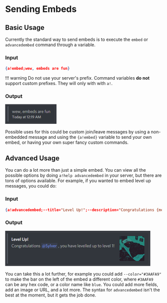 # Sending Embeds

## Basic Usage

Currently the standard way to send embeds is to execute the `embed` or `advancedembed` command through a variable.

### Input

```json
{a!embed;wew, embeds are fun}
```

!!! warning
    Do not use your server's prefix. Command variables **do not** support custom prefixes. They will only with with `a!`.

### Output

![Output](../img/Lw0nzx9h.png)

Possible uses for this could be custom join/leave messages by using a non-embedded message and using the `{a!embed}` variable to send your own embed, or having your own super fancy custom commands.

## Advanced Usage

You can do a lot more than just a simple embed. You can view all the possible options by doing `a!help advancedembed` in your server, but there are tons of options available. For example, if you wanted to embed level up messages, you could do:

### Input

```json
{a!advancedembed;--title="Level Up!";--description="Congratulations {mention.user}, you have levelled up to level {user.level}!";--thumbnail="{user.avatarURL}"}
```

### Output

![Output](/img/wN9XUU8r.png)

You can take this a lot further, for example you could add `--color="#3AAFA9"` to make the bar on the left of the embed a different color, where `#3AAFA9` can be any hex code, or a color name like `blue`. You could add more fields, add an image or URL, and a lot more. The syntax for `advancedembed` isn't the best at the moment, but it gets the job done.

